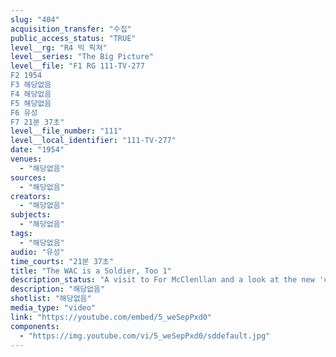 ```yaml
---
slug: "404"
acquisition_transfer: "수집"
public_access_status: "TRUE"
level__rg: "R4 빅 픽쳐"
level__series: "The Big Picture"
level__file: "F1 RG 111-TV-277
F2 1954
F3 해당없음
F4 해당없음
F5 해당없음
F6 유성
F7 21분 37초"
level__file_number: "111"
level__local_identifier: "111-TV-277"
date: "1954"
venues: 
  - "해당없음"
sources: 
  - "해당없음"
creators: 
  - "해당없음"
subjects: 
  - "해당없음"
tags: 
  - "해당없음"
audio: "유성"
time_courts: "21분 37초"
title: "The WAC is a Soldier, Too 1"
description_status: "A visit to For McClenllan and a look at the new 'college' for WAC officers and enlisted women."
description: "해당없음"
shotlist: "해당없음"
media_type: "video"
link: "https://youtube.com/embed/5_weSepPxd0"
components: 
  - "https://img.youtube.com/vi/5_weSepPxd0/sddefault.jpg"
---
```

